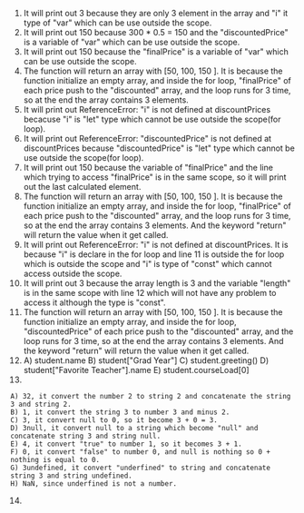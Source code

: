 1. It will print out 3 because they are only 3 element in the array and "i" it type of "var" which can be use outside the scope.
2. It will print out 150 because 300 * 0.5 = 150 and the "discountedPrice" is a variable of "var" which can be use outside the scope.
3. It will print out 150 because the "finalPrice" is a variable of "var" which can be use outside the scope.
4. The function will return an array with [50, 100, 150 ]. It is because the function initialize an empty array, and inside the for loop, "finalPrice" of each price push to the "discounted" array, and the loop runs for 3 time, so at the end the array contains 3 elements.
5. It will print out ReferenceError: "i" is not defined at discountPrices becacuse "i" is "let" type which cannot be use outside the scope(for loop).
6. It will print out ReferenceError: "discountedPrice" is not defined at discountPrices because "discountedPrice" is "let" type which cannot be use outside the scope(for loop).
7. It will print out 150 because the variable of "finalPrice" and the line which trying to access "finalPrice" is in the same scope, so it will print out the last calculated element.
8. The function will return an array with [50, 100, 150 ]. It is because the function initialize an empty array, and inside the for loop, "finalPrice" of each price push to the "discounted" array, and the loop runs for 3 time, so at the end the array contains 3 elements. And the keyword "return" will return the value when it get called.
9. It will print out ReferenceError: "i" is not defined at discountPrices. It is because "i" is declare in the for loop and line 11 is outside the for loop which is outside the scope and "i" is type of "const" which cannot access outside the scope. 
10. It will print out 3 because the array length is 3 and the variable "length" is in the same scope with line 12 which will not have any problem to access it although the type is "const".
11. The function will return an array with [50, 100, 150 ]. It is because the function initialize an empty array, and inside the for loop, "discountedPrice" of each price push to the "discounted" array, and the loop runs for 3 time, so at the end the array contains 3 elements. And the keyword "return" will return the value when it get called.
12.
    A) student.name
    B) student["Grad Year"]
    C) student.greeting()
    D) student["Favorite Teacher"].name
    E) student.courseLoad[0]
 13.
    A) 32, it convert the number 2 to string 2 and concatenate the string 3 and string 2.
    B) 1, it convert the string 3 to number 3 and minus 2. 
    C) 3, it convert null to 0, so it become 3 + 0 = 3.
    D) 3null, it convert null to a string which become "null" and concatenate string 3 and string null.
    E) 4, it convert "true" to number 1, so it becomes 3 + 1.
    F) 0, it convert "false" to number 0, and null is nothing so 0 + nothing is equal to 0.
    G) 3undefined, it convert "underfined" to string and concatenate string 3 and string undefined.
    H) NaN, since underfined is not a number.
 14.
 
 
  
